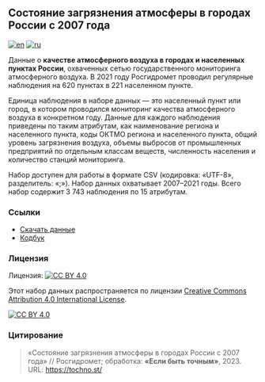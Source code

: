 ## Состояние загрязнения атмосферы в городах России с 2007 года
[![en](https://img.shields.io/badge/lang-en-blue.svg)](https://github.com/tochno-st/air_quality_cities/blob/main/README.md)
[![ru](https://img.shields.io/badge/lang-ru-green.svg)](https://github.com/tochno-st/air_quality_cities/blob/main/README.ru.md)

Данные о **качестве атмосферного воздуха в городах и населенных пунктах России**, охваченных сетью государственного мониторинга атмосферного воздуха. В 2021 году Росгидромет проводил регулярные наблюдения на 620 пунктах в 221 населенном пункте.

Единица наблюдения в наборе данных — это населенный пункт или город, в котором проводился мониторинг качества атмосферного воздуха в конкретном году. Данные для каждого наблюдения приведены по таким атрибутам, как наименование региона и населенного пункта, коды ОКТМО региона и населенного пункта, общий уровень загрязнения воздуха, объемы выбросов от промышленных предприятий по отдельным классам веществ, численность населения и количество станций мониторинга.

Набор доступен для работы в формате CSV (кодировка: «UTF-8», разделитель: «;»). Набор данных охватывает 2007–2021 годы. Всего набор содержит 3 743 наблюдения по 15 атрибутам.

### Ссылки

- [Скачать данные](https://github.com/tochno-st/air_quality_cities/blob/main/data/processed/air_cities_100_v20230812.zip?raw=true)
- [Кодбук](https://github.com/tochno-st/air_quality_cities/blob/main/meta/description_air_cities_100_v1.0.pdf?raw=true)

### Лицензия

Лицензия: [![CC BY 4.0][cc-by-shield]][cc-by]

Этот набор данных распространяется по лицензии
[Creative Commons Attribution 4.0 International License][cc-by].

[![CC BY 4.0][cc-by-image]][cc-by]

[cc-by]: http://creativecommons.org/licenses/by/4.0/
[cc-by-image]: https://i.creativecommons.org/l/by/4.0/88x31.png
[cc-by-shield]: https://img.shields.io/badge/License-CC%20BY%204.0-lightgrey.svg

### Цитирование

> «Состояние загрязнения атмосферы в городах России с 2007 года» // Росгидромет; обработка: **«Если быть точным»**, 2023. URL: https://tochno.st/ 
